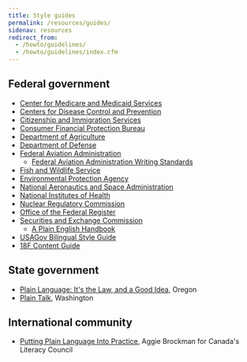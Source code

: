 ```yaml
---
title: Style guides
permalink: /resources/guides/
sidenav: resources
redirect_from:
  - /howto/guidelines/
  - /howto/guidelines/index.cfm
---
```


## Federal government

- [Center for Medicare and Medicaid Services](https://www.cms.gov/Outreach-and-Education/Outreach/WrittenMaterialsToolkit/index.html)
- [Centers for Disease Control and Prevention](https://www.cdc.gov/healthliteracy/developmaterials/plainlanguage.html)
- [Citizenship and Immigration Services](https://www.uscis.gov/plainlanguage)
- [Consumer Financial Protection Bureau](https://www.consumerfinance.gov/plain-writing/)
- [Department of Agriculture](https://www.usda.gov/plain-writing)
- [Department of Defense](http://www.esd.whs.mil/DD/plainlanguage/)
- [Federal Aviation Administration](https://www.faa.gov/about/initiatives/plain_language/)
  - [Federal Aviation Administration Writing Standards](https://www.faa.gov/documentlibrary/media/order/branding_writing/order1000_36.pdf)
- [Fish and Wildlife Service](https://www.fws.gov/pdm/plainlang.html)
- [Environmental Protection Agency](https://www.epa.gov/home/plain-writing)
- [National Aeronautics and Space Administration](https://www.nasa.gov/open/plainlanguage.html)
- [National Institutes of Health](https://www.nih.gov/institutes-nih/nih-office-director/office-communications-public-liaison/clear-communication/plain-language)
- [Nuclear Regulatory Commission](https://www.nrc.gov/public-involve/open/plain-writing.html)
- [Office of the Federal Register](http://www.archives.gov/federal-register/write/plain-language/)
- [Securities and Exchange Commission](https://www.sec.gov/plainwriting.shtml)
  - [A Plain English Handbook](https://www.sec.gov/pdf/handbook.pdf)
- [USAGov Bilingual Style Guide](https://www.usa.gov/style-guide/table-of-contents)
- [18F Content Guide](https://content-guide.18f.gov/)

## State government

- [Plain Language: It's the Law, and a Good Idea](http://www.oregon.gov/DAS/Pages/writingplainlanguage.aspx), Oregon
- [Plain Talk](http://www.governor.wa.gov/issues/issues/efficient-government/plain-talk), Washington

## International community

- [Putting Plain Language Into Practice](http://en.copian.ca/library/learning/nwt/practice/contents.htm), Aggie Brockman for Canada's Literacy Council
